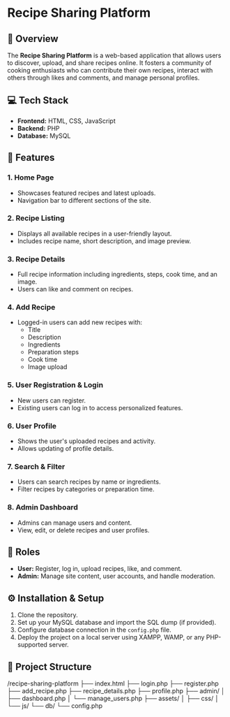 # Recipe Sharing Platform
## 📌 Overview
The **Recipe Sharing Platform** is a web-based application that allows users to discover, upload, and share recipes online. It fosters a community of cooking enthusiasts who can contribute their own recipes, interact with others through likes and comments, and manage personal profiles.

## 💻 Tech Stack
- **Frontend:** HTML, CSS, JavaScript
- **Backend:** PHP
- **Database:** MySQL

## 🌟 Features
### 1. **Home Page**
- Showcases featured recipes and latest uploads.
- Navigation bar to different sections of the site.

### 2. **Recipe Listing**
- Displays all available recipes in a user-friendly layout.
- Includes recipe name, short description, and image preview.

### 3. **Recipe Details**
- Full recipe information including ingredients, steps, cook time, and an image.
- Users can like and comment on recipes.

### 4. **Add Recipe**
- Logged-in users can add new recipes with:
  - Title
  - Description
  - Ingredients
  - Preparation steps
  - Cook time
  - Image upload

### 5. **User Registration & Login**
- New users can register.
- Existing users can log in to access personalized features.

### 6. **User Profile**
- Shows the user's uploaded recipes and activity.
- Allows updating of profile details.

### 7. **Search & Filter**
- Users can search recipes by name or ingredients.
- Filter recipes by categories or preparation time.

### 8. **Admin Dashboard**
- Admins can manage users and content.
- View, edit, or delete recipes and user profiles.

## 🔐 Roles
- **User:** Register, log in, upload recipes, like, and comment.
- **Admin:** Manage site content, user accounts, and handle moderation.

## ⚙️ Installation & Setup
1. Clone the repository.
2. Set up your MySQL database and import the SQL dump (if provided).
3. Configure database connection in the `config.php` file.
4. Deploy the project on a local server using XAMPP, WAMP, or any PHP-supported server.

## 📁 Project Structure
/recipe-sharing-platform ├── index.html ├── login.php ├── register.php ├── add_recipe.php ├── recipe_details.php ├── profile.php ├── admin/ │ ├── dashboard.php │ └── manage_users.php ├── assets/ │ ├── css/ │ └── js/ └── db/ └── config.php
